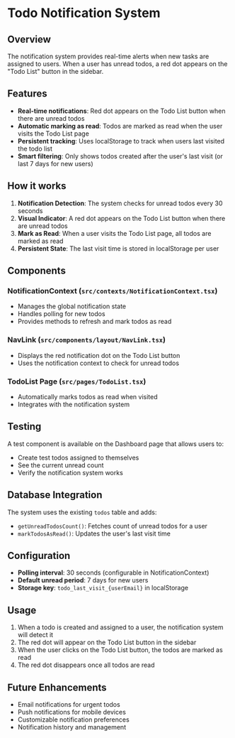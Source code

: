 # Todo Notification System

## Overview

The notification system provides real-time alerts when new tasks are assigned to users. When a user has unread todos, a red dot appears on the "Todo List" button in the sidebar.

## Features

- **Real-time notifications**: Red dot appears on the Todo List button when there are unread todos
- **Automatic marking as read**: Todos are marked as read when the user visits the Todo List page
- **Persistent tracking**: Uses localStorage to track when users last visited the todo list
- **Smart filtering**: Only shows todos created after the user's last visit (or last 7 days for new users)

## How it works

1. **Notification Detection**: The system checks for unread todos every 30 seconds
2. **Visual Indicator**: A red dot appears on the Todo List button when there are unread todos
3. **Mark as Read**: When a user visits the Todo List page, all todos are marked as read
4. **Persistent State**: The last visit time is stored in localStorage per user

## Components

### NotificationContext (`src/contexts/NotificationContext.tsx`)
- Manages the global notification state
- Handles polling for new todos
- Provides methods to refresh and mark todos as read

### NavLink (`src/components/layout/NavLink.tsx`)
- Displays the red notification dot on the Todo List button
- Uses the notification context to check for unread todos

### TodoList Page (`src/pages/TodoList.tsx`)
- Automatically marks todos as read when visited
- Integrates with the notification system

## Testing

A test component is available on the Dashboard page that allows users to:
- Create test todos assigned to themselves
- See the current unread count
- Verify the notification system works

## Database Integration

The system uses the existing `todos` table and adds:
- `getUnreadTodosCount()`: Fetches count of unread todos for a user
- `markTodosAsRead()`: Updates the user's last visit time

## Configuration

- **Polling interval**: 30 seconds (configurable in NotificationContext)
- **Default unread period**: 7 days for new users
- **Storage key**: `todo_last_visit_{userEmail}` in localStorage

## Usage

1. When a todo is created and assigned to a user, the notification system will detect it
2. The red dot will appear on the Todo List button in the sidebar
3. When the user clicks on the Todo List button, the todos are marked as read
4. The red dot disappears once all todos are read

## Future Enhancements

- Email notifications for urgent todos
- Push notifications for mobile devices
- Customizable notification preferences
- Notification history and management 